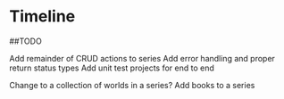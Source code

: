 # Timeline

##TODO

Add remainder of CRUD actions to series
Add error handling and proper return status types
Add unit test projects for end to end

Change to a collection of worlds in a series?
Add books to a series

